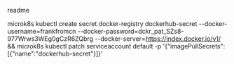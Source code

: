 readme

microk8s kubectl create secret docker-registry dockerhub-secret --docker-username=frankfromcn --docker-password=dckr_pat_SZs8-977Wrws3WEg0gCzR6ZQbrg --docker-server=https://index.docker.io/v1/ && microk8s kubectl patch serviceaccount default -p '{"imagePullSecrets": [{"name":"dockerhub-secret"}]}'
